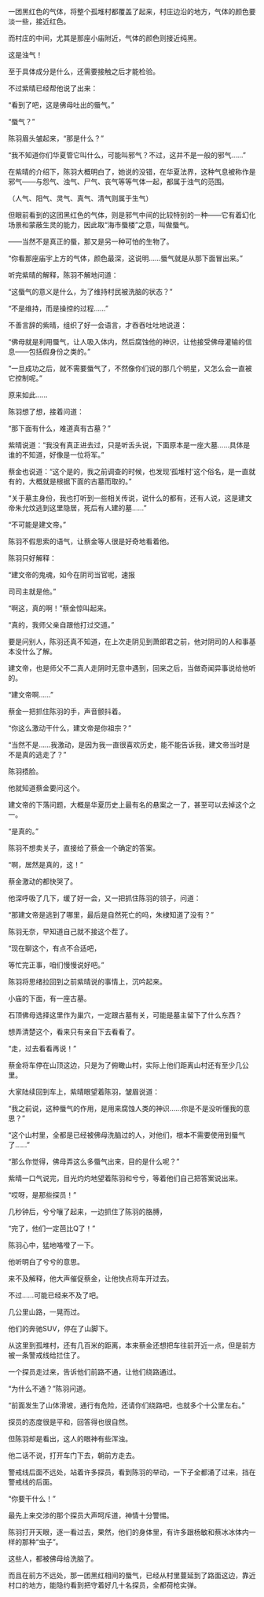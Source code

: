 一团黑红色的气体，将整个孤堆村都覆盖了起来，村庄边沿的地方，气体的颜色要淡一些，接近红色。

而村庄的中间，尤其是那座小庙附近，气体的颜色则接近纯黑。

这是浊气！

至于具体成分是什么，还需要接触之后才能检验。

不过紫晴已经帮他说了出来：

“看到了吧，这是佛母吐出的蜃气。”

“蜃气？”

陈羽眉头皱起来，“那是什么？”

“我不知道你们华夏管它叫什么，可能叫邪气？不过，这并不是一般的邪气……”

在紫晴的介绍下，陈羽大概明白了，她说的没错，在华夏法界，这种气息被称作是邪气——与怨气、浊气、尸气、丧气等等气体一起，都属于浊气的范围。

（人气、阳气、灵气、真气、清气则属于生气）

但眼前看到的这团黑红色的气体，则是邪气中间的比较特别的一种——它有着幻化场景和蒙蔽生灵的能力，因此取“海市蜃楼”之意，叫做蜃气。

——当然不是真正的蜃，那又是另一种可怕的生物了。

“你看那座庙宇上方的气体，颜色最深，这说明……蜃气就是从那下面冒出来。”

听完紫晴的解释，陈羽不解地问道：

“这蜃气的意义是什么，为了维持村民被洗脑的状态？”

“不是维持，而是操控的过程……”

不善言辞的紫晴，组织了好一会语言，才吞吞吐吐地说道：

“佛母就是利用蜃气，让人吸入体内，然后腐蚀他的神识，让他接受佛母灌输的信息——包括假身份之类的。”

“一旦成功之后，就不需要蜃气了，不然像你们说的那几个明星，又怎么会一直被它控制呢。”

原来如此……

陈羽想了想，接着问道：

“那下面有什么，难道真有古墓？”

紫晴说道：“我没有真正进去过，只是听舌头说，下面原本是一座大墓……具体是谁的不知道，好像是一位将军。”

蔡金也说道：“这个是的，我之前调查的时候，也发现‘孤堆村’这个俗名，是一直就有的，大概就是根据下面的古墓而取的。”

“关于墓主身份，我也打听到一些相关传说，说什么的都有，还有人说，这是建文帝朱允炆逃到这里隐居，死后有人建的墓……”

“不可能是建文帝。”

陈羽不假思索的语气，让蔡金等人很是好奇地看着他。

陈羽只好解释：

“建文帝的鬼魂，如今在阴司当官呢，速报

司司主就是他。”

“啊这，真的啊！”蔡金惊叫起来。

“真的，我师父亲自跟他打过交道。”

要是问别人，陈羽还真不知道，在上次走阴见到萧郎君之前，他对阴司的人和事基本没什么了解。

建文帝，也是师父不二真人走阴时无意中遇到，回来之后，当做奇闻异事说给他听的。

“建文帝啊……”

蔡金一把抓住陈羽的手，声音颤抖着。

“你这么激动干什么，建文帝是你祖宗？”

“当然不是……我激动，是因为我一直很喜欢历史，能不能告诉我，建文帝当时是不是真的逃走了？”

陈羽捂脸。

他就知道蔡金要问这个。

建文帝的下落问题，大概是华夏历史上最有名的悬案之一了，甚至可以去掉这个之一。

“是真的。”

陈羽不想卖关子，直接给了蔡金一个确定的答案。

“啊，居然是真的，这！”

蔡金激动的都快哭了。

他深呼吸了几下，缓了好一会，又一把抓住陈羽的领子，问道：

“那建文帝是逃到了哪里，最后是自然死亡的吗，朱棣知道了没有？”

陈羽无奈，早知道自己就不接这个茬了。

“现在聊这个，有点不合适吧，

等忙完正事，咱们慢慢说好吧。”

陈羽将思绪拉回到之前紫晴说的事情上，沉吟起来。

小庙的下面，有一座古墓。

石顶佛母选择这里作为巢穴，一定跟古墓有关，可能是墓主留下了什么东西？

想弄清楚这个，看来只有亲自下去看看了。

“走，过去看看再说！”

蔡金将车停在山顶这边，只是为了俯瞰山村，实际上他们距离山村还有至少几公里。

大家陆续回到车上，紫晴眼望着陈羽，皱眉说道：

“我之前说，这种蜃气的作用，是用来腐蚀人类的神识……你是不是没听懂我的意思？”

“这个山村里，全都是已经被佛母洗脑过的人，对他们，根本不需要使用到蜃气了……”

“那么你觉得，佛母弄这么多蜃气出来，目的是什么呢？”

紫晴一口气说完，目光灼灼地望着陈羽和兮兮，等着他们自己把答案说出来。

“哎呀，是那些探员！”

几秒钟后，兮兮嚷了起来，一边抓住了陈羽的胳膊，

“完了，他们一定芭比Q了！”

陈羽心中，猛地咯噔了一下。

他听明白了兮兮的意思。

来不及解释，他大声催促蔡金，让他快点将车开过去。

不过……可能已经来不及了吧。

几公里山路，一晃而过。

他们的奔驰SUV，停在了山脚下。

从这里到孤堆村，还有几百米的距离，本来蔡金还想把车往前开近一点，但是前方被一条警戒线给拦住了。

一个探员走过来，告诉他们前路不通，让他们绕路通过。

“为什么不通？”陈羽问道。

“前面发生了山体滑坡，通行有危险，还请你们绕路吧，也就多个十公里左右。”

探员的态度很是平和，回答得也很自然。

但陈羽却是看出，这人的眼神有些浑浊。

他二话不说，打开车门下去，朝前方走去。

警戒线后面不远处，站着许多探员，看到陈羽的举动，一下子全都涌了过来，挡在警戒线的后面。

“你要干什么！”

最先上来交涉的那个探员大声呵斥道，神情十分警惕。

陈羽打开天眼，逐一看过去，果然，他们的身体里，有许多跟杨敏和蔡冰冰体内一样的那种“虫子”。

这些人，都被佛母给洗脑了。

而且在前方不远处，那一团黑红相间的蜃气，已经从村里蔓延到了路面这边，靠近村口的地方，能隐约看到把守着好几十名探员，全都荷枪实弹。
